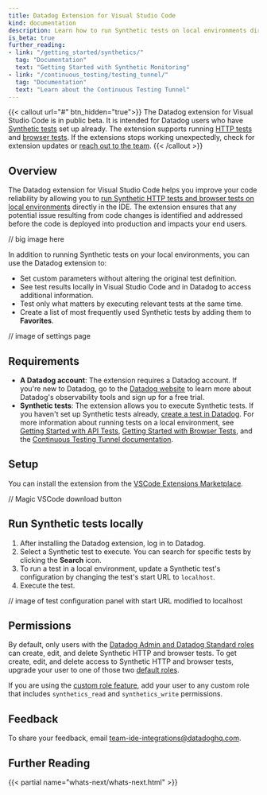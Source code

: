 ```yaml
---
title: Datadog Extension for Visual Studio Code
kind: documentation
description: Learn how to run Synthetic tests on local environments directly in Visual Studio Code.
is_beta: true
further_reading:
- link: "/getting_started/synthetics/"
  tag: "Documentation"
  text: "Getting Started with Synthetic Monitoring"
- link: "/continuous_testing/testing_tunnel/"
  tag: "Documentation"
  text: "Learn about the Continuous Testing Tunnel"
---
```


{{< callout url="#" btn_hidden="true">}}
  The Datadog extension for Visual Studio Code is in public beta. It is intended for Datadog users who have <a href="https://docs.datadoghq.com/synthetics/#pagetitle">Synthetic tests</a> set up already. The extension supports running <a href="https://docs.datadoghq.com/synthetics/api_tests/http_tests">HTTP tests</a> and <a href="https://docs.datadoghq.com/synthetics/browser_tests">browser tests</a>. If the extensions stops working unexpectedly, check for extension updates or <a href=#feedback>reach out to the team</a>.
{{< /callout >}}

## Overview

The Datadog extension for Visual Studio Code helps you improve your code reliability by allowing you to [run Synthetic HTTP tests and browser tests on local environments][1] directly in the IDE. The extension ensures that any potential issue resulting from code changes is identified and addressed before the code is deployed into production and impacts your end users.

// big image here

In addition to running Synthetic tests on your local environments, you can use the Datadog extension to:

- Set custom parameters without altering the original test definition.
- See test results locally in Visual Studio Code and in Datadog to access additional information.
- Test only what matters by executing relevant tests at the same time.
- Create a list of most frequently used Synthetic tests by adding them to **Favorites**. 

// image of settings page

## Requirements

- **A Datadog account**: The extension requires a Datadog account. If you're new to Datadog, go to the [Datadog website][2] to learn more about Datadog's observability tools and sign up for a free trial.
- **Synthetic tests**: The extension allows you to execute Synthetic tests. If you haven't set up Synthetic tests already, [create a test in Datadog][3]. For more information about running tests on a local environment, see [Getting Started with API Tests][4], [Getting Started with Browser Tests][5], and the [Continuous Testing Tunnel documentation][1].

## Setup

You can install the extension from the [VSCode Extensions Marketplace][6].

// Magic VSCode download button

## Run Synthetic tests locally

1. After installing the Datadog extension, log in to Datadog.
2. Select a Synthetic test to execute. You can search for specific tests by clicking the **Search** icon.
3. To run a test in a local environment, update a Synthetic test's configuration by changing the test's start URL to `localhost`.
4. Execute the test.

// image of test configuration panel with start URL modified to localhost

## Permissions

By default, only users with the [Datadog Admin and Datadog Standard roles][7] can create, edit, and delete Synthetic HTTP and browser tests. To get create, edit, and delete access to Synthetic HTTP and browser tests, upgrade your user to one of those two [default roles][7].

If you are using the [custom role feature][8], add your user to any custom role that includes `synthetics_read` and `synthetics_write` permissions.

## Feedback

To share your feedback, email [team-ide-integrations@datadoghq.com][9].

## Further Reading

{{< partial name="whats-next/whats-next.html" >}}

[1]: /continuous_testing/testing_tunnel/
[2]: https://www.datadoghq.com/
[3]: https://app.datadoghq.com/synthetics/create
[4]: /getting_started/synthetics/api_test
[5]: /getting_started/synthetics/browser_test
[6]: TBD
[7]: /account_management/rbac/?tab=datadogapplication#datadog-default-roles
[8]: /account_management/rbac/?tab=datadogapplication#custom-roles
[9]: mailto:team-ide-integrations@datadoghq.com
